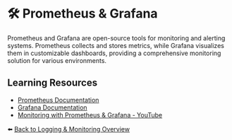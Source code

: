 # 🛠️ Prometheus & Grafana

Prometheus and Grafana are open-source tools for monitoring and alerting systems. Prometheus collects and stores metrics, while Grafana visualizes them in customizable dashboards, providing a comprehensive monitoring solution for various environments.

## Learning Resources
- [Prometheus Documentation](https://prometheus.io/docs/introduction/overview/)
- [Grafana Documentation](https://grafana.com/docs/grafana/latest/)
- [Monitoring with Prometheus & Grafana - YouTube](https://www.youtube.com/watch?v=9TJx7QTrTyo)

⬅️ [Back to Logging & Monitoring Overview](../../README.md#-logging--monitoring)

